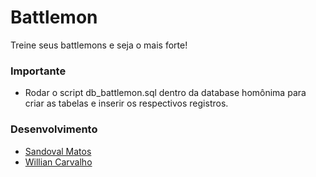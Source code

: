 # Battlemon #

Treine seus battlemons e seja o mais forte!

### Importante ###
* Rodar o script db_battlemon.sql dentro da database homônima para criar as tabelas e inserir os respectivos registros.

### Desenvolvimento ###

* [Sandoval Matos](http://twitter.com/_sandanilo)
* [Willian Carvalho](mailto:willsilvacarvalho@gmail.com)